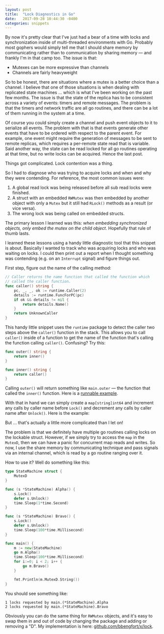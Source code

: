```yaml
---
layout: post
title:  "Lock Diagnostics in Go"
date:   2017-09-28 10:44:30 -0400
categories: snippets
---
```


By now it's pretty clear that I've just had a bear of a time with locks and synchronization inside of multi-threaded environments with Go. Probably most gophers would simply tell me that I should share memory by communicating rather than to communication by sharing memory &mdash; and frankly I'm in that camp too. The issue is that:

- Mutexes can be more expressive than channels
- Channels are fairly heavyweight

So to be honest, there are situations where a mutex is a better choice than a channel. I believe that one of those situations is when dealing with replicated state machines &hellip; which is what I've been working on the past few months. The issue is that the state of the replica has to be consistent across a variety of events: timers and remote messages. The problem is that the timers and network traffic are all go routines, and there can be a lot of them running in the system at a time.

Of course you could simply create a channel and push event objects to it to serialize all events. The problem with that is that events generate other events that have to be ordered with respect to the parent event. For example, one event might require the generation of messages to be sent to remote replicas, which requires a per-remote state read that is variable. Said another way, the state can be read locked for all go routines operating at that time, but no write locks can be acquired. Hence the last post.

Things got complicated. Lock contention was a thing.

So I had to diagnose who was trying to acquire locks and when and why they were contending. For reference, the most common issues were:

1. A global read lock was being released before all sub read locks were finished.
2. A struct with an embedded `RWMutex` was then embedded by another object with only a `Mutex` but it still had `RLock()` methods as a result (or vice versa).
3. The wrong lock was being called on embedded structs.

The primary lesson I learned was this: _when embedding synchronized objects, only embed the mutex on the child object_. Hopefully that rule of thumb lasts.

I learned these lessons using a handy little diagnostic tool that this snippet is about. Basically I wanted to track who was acquiring locks and who was waiting on locks. I could then print out a report when I thought something was contending (e.g. on an `Interrupt` signal) and figure things out.

First step, figure out the name of the calling method:

```go
// Caller returns the name function that called the function which
// called the caller function.
func caller() string {
	pc, _, _, ok := runtime.Caller(2)
	details := runtime.FuncForPC(pc)
	if ok && details != nil {
		return details.Name()
	}
	return UnknownCaller
}
```

This handy little snippet uses the `runtime` package to detect the caller two steps above the `caller()` function in the stack. This allows you to call `caller()` inside of a function to get the name of the function that's calling the function calling `caller()`. Confusing? Try this:

```go
func outer() string {
    return inner()
}

func inner() string {
    return caller()
}
```

Calling `outer()` will return something like `main.outer` &mdash; the function that called the `inner()` function. Here is a [runnable example](https://play.golang.org/p/f8LJl3LErR).

With that in hand we can simply create a `map[string]int64` and increment any calls by caller name before `Lock()` and decrement any calls by caller name after `Unlock()`. Here is the example:

<script src="https://gist.github.com/bbengfort/9388bd2806d3692baeb8c5c2749cc739.js"></script>

But &hellip; that's actually a little more complicated than I let on!

The problem is that we definitely have multiple go routines calling locks on the lockable struct. However, if we simply try to access the `map` in the `MutexD`, then we can have a panic for concurrent map reads and writes. So now, I use the share memory by communicating technique and pass signals via an internal channel, which is read by a go routine ranging over it.

How to use it? Well do something like this:

```go
type StateMachine struct {
    MutexD
}

func (s *StateMachine) Alpha() {
    s.Lock()
    defer s.Unlock()
    time.Sleep(1*time.Second)
}

func (s *StateMachine) Bravo() {
    s.Lock()
    defer s.Unlock()
    time.Sleep(100*time.Millisecond)
}

func main() {
    m := new(StateMachine)
    go m.Alpha()
    time.Sleep(100*time.Millisecond)
    for i:=0; i < 2; i++ {
        go m.Bravo()
    }

    fmt.Println(m.MutexD.String())
}
```

You should see something like:

```
1 locks requested by main.(*StateMachine).Alpha
2 locks requested by main.(*StateMachine).Bravo
```

Obviously you can do the same thing for `RWMutex` objects, and it's easy to swap them in and out of code by changing the package and adding or removing a "D". My implementation is here: [github.com/bbengfort/x/lock](https://godoc.org/github.com/bbengfort/x/lock).
